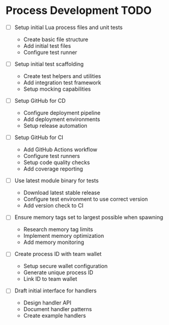 # Process Development TODO

- [ ] Setup initial Lua process files and unit tests
  - Create basic file structure
  - Add initial test files
  - Configure test runner

- [ ] Setup initial test scaffolding 
  - Create test helpers and utilities
  - Add integration test framework
  - Setup mocking capabilities

- [ ] Setup GitHub for CD
  - Configure deployment pipeline
  - Add deployment environments
  - Setup release automation

- [ ] Setup GitHub for CI
  - Add GitHub Actions workflow
  - Configure test runners
  - Setup code quality checks
  - Add coverage reporting

- [ ] Use latest module binary for tests
  - Download latest stable release
  - Configure test environment to use correct version
  - Add version check to CI

- [ ] Ensure memory tags set to largest possible when spawning
  - Research memory tag limits
  - Implement memory optimization
  - Add memory monitoring

- [ ] Create process ID with team wallet
  - Setup secure wallet configuration
  - Generate unique process ID
  - Link ID to team wallet

- [ ] Draft initial interface for handlers
  - Design handler API
  - Document handler patterns
  - Create example handlers
